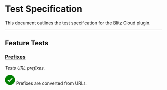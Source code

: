 # Test Specification

This document outlines the test specification for the Blitz Cloud plugin.

---

## Feature Tests

### [Prefixes](pest/Feature/PrefixesTest.php)

_Tests URL prefixes._

![Pass](https://raw.githubusercontent.com/putyourlightson/craft-generate-test-spec/main/icons/pass.svg) Prefixes are converted from URLs.  
